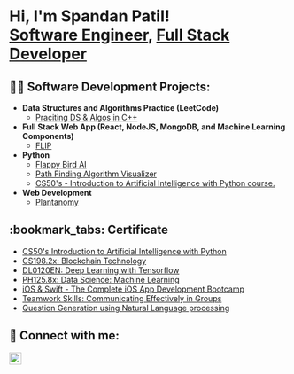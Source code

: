 <h1>Hi, I'm Spandan Patil! <br/> <a href="https://www.linkedin.com/in/spandanpatil">Software Engineer</a>, <a href="https://patilspandanm.netlify.app/">Full Stack Developer</a></h1>

<h2>👨‍💻 Software Development Projects:</h2>

- <b>Data Structures and Algorithms Practice (LeetCode)</b>
  - [Praciting DS & Algos in C++](https://github.com/5pandan8/LeetCode)
- <b>Full Stack Web App (React, NodeJS, MongoDB, and Machine Learning Components)</b>
  - [FLIP](https://github.com/5pandan8/FLIP_final)
- <b>Python</b>
  - [Flappy Bird AI](https://github.com/5pandan8/Flappy-Bird_AI)
  - [Path Finding Algorithm Visualizer](https://github.com/5pandan8/Path_Finding_Algo_Visualizer)
  - [CS50's - Introduction to Artificial Intelligence with Python course.](https://github.com/5pandan8/CS50)
- <b>Web Development</b>
  - [Plantanomy](https://github.com/5pandan8/Plantanomy)
  

<h2>:bookmark_tabs: Certificate </h2>

- [CS50's Introduction to Artificial Intelligence with Python](https://drive.google.com/file/d/15MMhEfVvg4bKhN_h8B7o7nDnQsdT-6Lj/view?usp=sharing)
- [CS198.2x: Blockchain Technology](https://drive.google.com/file/d/1mFflK4N1l78XWinOMAYunhgF8nUxDAXh/view?usp=sharing)
- [DL0120EN: Deep Learning with Tensorflow](https://drive.google.com/file/d/1CaQNTKt1tbz_0ftl3I3bh80GPhswCx4t/view?usp=sharing)
- [PH125.8x: Data Science: Machine Learning](https://drive.google.com/file/d/1VokaJsWQVHGGfpgGxrOwnovhbdzbZccg/view?usp=sharing)
- [iOS & Swift - The Complete iOS App Development Bootcamp](https://drive.google.com/file/d/1XPdfOu0XdB-ujKSwyeAoLTMhjwsvBhPq/view?usp=sharing)
- [Teamwork Skills: Communicating Effectively in Groups](https://drive.google.com/file/d/1Zj33Fbr3hREV6ObmJSCQUjmBwz7vbNWB/view?usp=sharing)
- [Question Generation using Natural Language processing](https://drive.google.com/file/d/1hTPTs7PoeGUtBszu2mDRb9GnAgIxjs0J/view?usp=sharing)

<h2> 🤳 Connect with me:</h2>

[<img align="left" alt="SpandanPatil | LinkedIn" width="22px" src="https://cdn.jsdelivr.net/npm/simple-icons@v3/icons/linkedin.svg" />][linkedin]

[linkedin]: https://www.linkedin.com/in/spandanpatil

<!--
**joshmadakor1/joshmadakor1** is a ✨ _special_ ✨ repository because its `README.md` (this file) appears on your GitHub profile.

Here are some ideas to get you started:

- 🔭 I’m currently working on ...
- 🌱 I’m currently learning ...
- 👯 I’m looking to collaborate on ...
- 🤔 I’m looking for help with ...
- 💬 Ask me about ...
- 📫 How to reach me: ...
- 😄 Pronouns: ...
- ⚡ Fun fact: ...
-->
